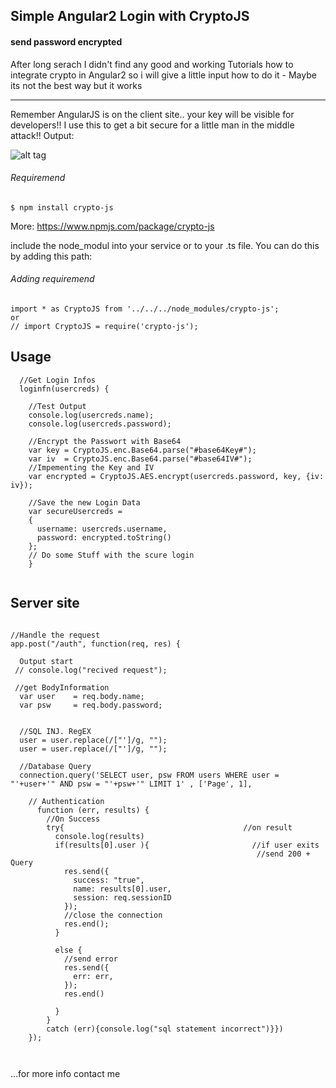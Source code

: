 ## Simple Angular2 Login with CryptoJS
#### send password encrypted


 After long serach I didn't find any good and working Tutorials how to integrate crypto in Angular2 
 so i will give a little input how to do it - Maybe its not the best way but it works
 
 ***
 Remember AngularJS is on the client site.. your key will be visible for developers!!
 I use this to get a bit secure for a little man in the middle attack!! 
 Output:
 
 
 ![alt tag](http://desouza.ch/projekte/angular/login/img/login.png)
 
###### Requiremend
```npm
$ npm install crypto-js
```
More: https://www.npmjs.com/package/crypto-js

include the node_modul into your service or to your .ts file.
You can do this by adding this path:
###### Adding requiremend
```angular
import * as CryptoJS from '../../../node_modules/crypto-js';
or
// import CryptoJS = require('crypto-js');
```

## Usage

```Angular2
  //Get Login Infos
  loginfn(usercreds) {

    //Test Output 
    console.log(usercreds.name);
    console.log(usercreds.password);
    
    //Encrypt the Passwort with Base64
    var key = CryptoJS.enc.Base64.parse("#base64Key#");
    var iv  = CryptoJS.enc.Base64.parse("#base64IV#");
    //Impementing the Key and IV
    var encrypted = CryptoJS.AES.encrypt(usercreds.password, key, {iv: iv});

    //Save the new Login Data
    var secureUsercreds =
    {
      username: usercreds.username,
      password: encrypted.toString()
    };
    // Do some Stuff with the scure login
    }


```


## Server site

```NodeJS
 
//Handle the request
app.post("/auth", function(req, res) {
  
  Output start
 // console.log("recived request");
 
 //get BodyInformation
  var user    = req.body.name;
  var psw     = req.body.password;

 
  //SQL INJ. RegEX
  user = user.replace(/["']/g, "");
  user = user.replace(/["']/g, ""); 

  //Database Query
  connection.query('SELECT user, psw FROM users WHERE user = "'+user+'" AND psw = "'+psw+'" LIMIT 1' , ['Page', 1],

    // Authentication
      function (err, results) {
        //On Success
        try{                                        //on result
          console.log(results)
          if(results[0].user ){                       //if user exits
                                                       //send 200 + Query
            res.send({
              success: "true",
              name: results[0].user,
              session: req.sessionID
            });
            //close the connection
            res.end();
          }
          
          else {
            //send error
            res.send({
              err: err,
            });
            res.end()
         
          }
        }
        catch (err){console.log("sql statement incorrect")}})
    });



```

...for more info contact me
